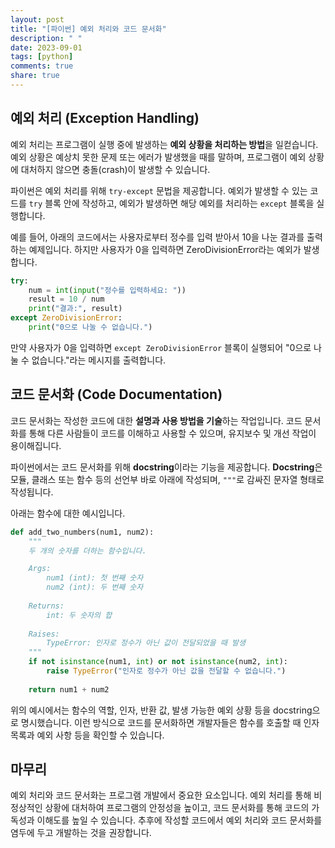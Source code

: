 ```yaml
---
layout: post
title: "[파이썬] 예외 처리와 코드 문서화"
description: " "
date: 2023-09-01
tags: [python]
comments: true
share: true
---
```


## 예외 처리 (Exception Handling)

예외 처리는 프로그램이 실행 중에 발생하는 **예외 상황을 처리하는 방법**을 일컫습니다. 예외 상황은 예상치 못한 문제 또는 에러가 발생했을 때를 말하며, 프로그램이 예외 상황에 대처하지 않으면 충돌(crash)이 발생할 수 있습니다.

파이썬은 예외 처리를 위해 `try-except` 문법을 제공합니다. 예외가 발생할 수 있는 코드를 `try` 블록 안에 작성하고, 예외가 발생하면 해당 예외를 처리하는 `except` 블록을 실행합니다.

예를 들어, 아래의 코드에서는 사용자로부터 정수를 입력 받아서 10을 나눈 결과를 출력하는 예제입니다. 하지만 사용자가 0을 입력하면 ZeroDivisionError라는 예외가 발생합니다.

```python
try:
    num = int(input("정수를 입력하세요: "))
    result = 10 / num
    print("결과:", result)
except ZeroDivisionError:
    print("0으로 나눌 수 없습니다.")
```

만약 사용자가 0을 입력하면 `except ZeroDivisionError` 블록이 실행되어 "0으로 나눌 수 없습니다."라는 메시지를 출력합니다.

## 코드 문서화 (Code Documentation)

코드 문서화는 작성한 코드에 대한 **설명과 사용 방법을 기술**하는 작업입니다. 코드 문서화를 통해 다른 사람들이 코드를 이해하고 사용할 수 있으며, 유지보수 및 개선 작업이 용이해집니다.

파이썬에서는 코드 문서화를 위해 **docstring**이라는 기능을 제공합니다. **Docstring**은 모듈, 클래스 또는 함수 등의 선언부 바로 아래에 작성되며, `"""`로 감싸진 문자열 형태로 작성됩니다.

아래는 함수에 대한 예시입니다.

```python
def add_two_numbers(num1, num2):
    """
    두 개의 숫자를 더하는 함수입니다.

    Args:
        num1 (int): 첫 번째 숫자
        num2 (int): 두 번째 숫자
    
    Returns:
        int: 두 숫자의 합
    
    Raises:
        TypeError: 인자로 정수가 아닌 값이 전달되었을 때 발생
    """
    if not isinstance(num1, int) or not isinstance(num2, int):
        raise TypeError("인자로 정수가 아닌 값을 전달할 수 없습니다.")
    
    return num1 + num2
```

위의 예시에서는 함수의 역할, 인자, 반환 값, 발생 가능한 예외 상황 등을 docstring으로 명시했습니다. 이런 방식으로 코드를 문서화하면 개발자들은 함수를 호출할 때 인자 목록과 예외 사항 등을 확인할 수 있습니다.

## 마무리

예외 처리와 코드 문서화는 프로그램 개발에서 중요한 요소입니다. 예외 처리를 통해 비정상적인 상황에 대처하여 프로그램의 안정성을 높이고, 코드 문서화를 통해 코드의 가독성과 이해도를 높일 수 있습니다. 추후에 작성할 코드에서 예외 처리와 코드 문서화를 염두에 두고 개발하는 것을 권장합니다.